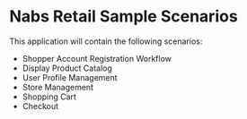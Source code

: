 # Nabs Retail Sample Scenarios

This application will contain the following scenarios:
- Shopper Account Registration Workflow
- Display Product Catalog
- User Profile Management
- Store Management
- Shopping Cart
- Checkout

